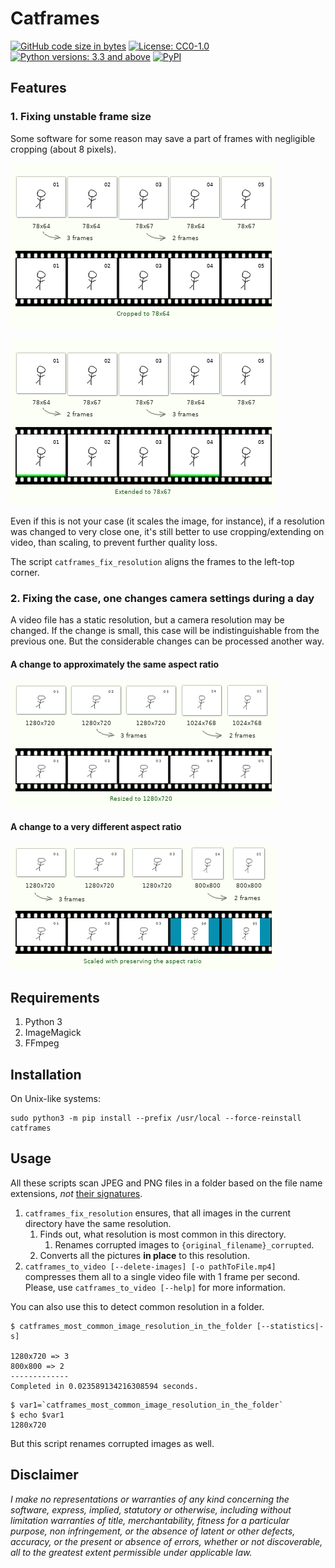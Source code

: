 # Catframes

[![GitHub code size in bytes](https://img.shields.io/github/languages/code-size/georgy7/catframes.svg)](#)
[![License: CC0-1.0](https://img.shields.io/badge/License-CC0%201.0-lightgrey.svg)](http://creativecommons.org/publicdomain/zero/1.0/)
[![Python versions: 3.3 and above](https://img.shields.io/pypi/pyversions/catframes.svg?style=flat)](#)
[![PyPI](https://img.shields.io/pypi/v/catframes.svg)](https://pypi.org/project/catframes/)

## Features

### 1. Fixing unstable frame size

Some software for some reason may save a part of frames with negligible cropping (about 8 pixels).

![Feature 1, cropping](/ReadMe%20images/case1_1.png)

![Feature 1, extending](/ReadMe%20images/case1_2.png)

Even if this is not your case (it scales the image, for instance),
if a resolution was changed to very close one,
it's still better to use cropping/extending on video, than scaling, to prevent further quality loss.

The script `catframes_fix_resolution` aligns the frames to the left-top corner.

### 2. Fixing the case, one changes camera settings during a day

A video file has a static resolution, but a camera resolution may be changed.
If the change is small, this case will be indistinguishable from the previous one.
But the considerable changes can be processed another way.

#### A change to approximately the same aspect ratio

![Feature 2.1](/ReadMe%20images/case2_1.png)

#### A change to a very different aspect ratio

![Feature 2.2](/ReadMe%20images/case2_2.png)

## Requirements

1. Python 3
2. ImageMagick
3. FFmpeg

## Installation

On Unix-like systems:

```
sudo python3 -m pip install --prefix /usr/local --force-reinstall catframes
```

## Usage

All these scripts scan JPEG and PNG files in a folder based on the file name extensions, *not* [their signatures](https://en.wikipedia.org/wiki/List_of_file_signatures).

1. `catframes_fix_resolution` ensures, that all images in the current directory have the same resolution.
    1. Finds out, what resolution is most common in this directory.
        1. Renames corrupted images to `{original_filename}_corrupted`.
    2. Converts all the pictures **in place** to this resolution.
2. `catframes_to_video [--delete-images] [-o pathToFile.mp4]` compresses them all
to a single video file with 1 frame per second.
Please, use `catframes_to_video [--help]` for more information.

You can also use this to detect common resolution in a folder.

```
$ catframes_most_common_image_resolution_in_the_folder [--statistics|-s]

1280x720 => 3
800x800 => 2
-------------
Completed in 0.023589134216308594 seconds.
```

```
$ var1=`catframes_most_common_image_resolution_in_the_folder`
$ echo $var1
1280x720
```

But this script renames corrupted images as well.

## Disclaimer

*I make no representations or
warranties of any kind concerning the software, express, implied,
statutory or otherwise, including without limitation warranties of
title, merchantability, fitness for a particular purpose, non
infringement, or the absence of latent or other defects, accuracy, or
the present or absence of errors, whether or not discoverable, all to
the greatest extent permissible under applicable law.*
